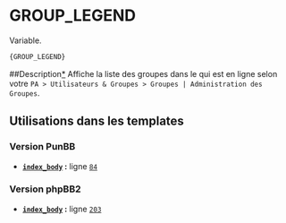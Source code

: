 # GROUP_LEGEND


Variable.

```html
{GROUP_LEGEND}
```

##Description[*](https://fa-tvars.appspot.com/var/GROUP_LEGEND)
Affiche la liste des groupes dans le qui est en ligne selon votre `PA > Utilisateurs & Groupes > Groupes | Administration des Groupes`.

## Utilisations dans les templates

### Version PunBB
* __[`index_body`](../tpl/var/punbb/index_body.md#readme) :__ ligne [`84`](../tpl/src/punbb/index_body.tpl#L84)

### Version phpBB2
* __[`index_body`](../tpl/var/subsilver/index_body.md#readme) :__ ligne [`203`](../tpl/src/subsilver/index_body.tpl#L203)
